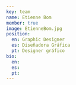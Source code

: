 ```yaml
---
key: team
name: Etienne Bom
member: true
image: EtienneBom.jpg
position:
  en: Graphic Designer
  es: Diseñadora Gráfica
  pt: Designer gráfico
bio:
  en:
  es:
  pt:
---
```

